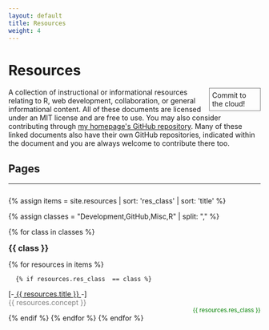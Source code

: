 ```yaml
---
layout: default
title: Resources
weight: 4
---
```


# Resources

<div>
	<object type="image/svg+xml" data="../images/commit_sjg.svg" style="float:right;width:18%; padding:5px;border-color:gray;border-style:solid;border-width:0.5px;margin-left:8px;">
	  Commit to the cloud!
	  <!-- fallback image in CSS -->
	</object>
	<span style="text-align:full;">
	A collection of instructional or informational resources relating to R, web development, collaboration, or general informational content.  All of these documents are licensed under an MIT license and are free to use.  You may also consider contributing through <a href="https://github.com/SimonGoring/simongoring.github.io">my homepage's GitHub repository</a>.  Many of these linked documents also have their own GitHub repositories, indicated within the document and you are always welcome to contribute there too.</span>
</div>

<h2>Pages</h2>
<hr style="color:gray;margin-bottom:25px">

{% assign items = site.resources | sort: 'res_class' | sort: 'title' %}

{% assign classes = "Development,GitHub,Misc,R" | split: "," %}

{% for class in classes %}

  <h3 style="display:inline;">{{ class }}</h3>

  {% for resources in items %}

	  {% if resources.res_class  == class %}

<div class="col-lg-3 col-md-6 text-center">
	<div class="resource-box">
		  [-<a href="{{resources.url}}"> {{ resources.title }} </a>-] <br>
	  <span style = "display:inline-block;width:80%;color:gray;">{{ resources.concept }}</span><span style="float:right;color:green;"><small>{{ resources.res_class }}</small></span>
	  <br><p></p>
	</div>
</div>
	  {% endif %}
  {% endfor %}
{% endfor %}
